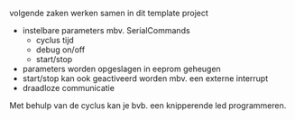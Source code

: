 
volgende zaken werken samen in dit template project  

* instelbare parameters mbv. SerialCommands 
  * cyclus tijd
  * debug on/off
  * start/stop
* parameters worden opgeslagen in eeprom geheugen
* start/stop kan ook geactiveerd worden mbv. een externe interrupt
* draadloze communicatie

Met behulp van de cyclus kan je bvb. een knipperende led programmeren.
